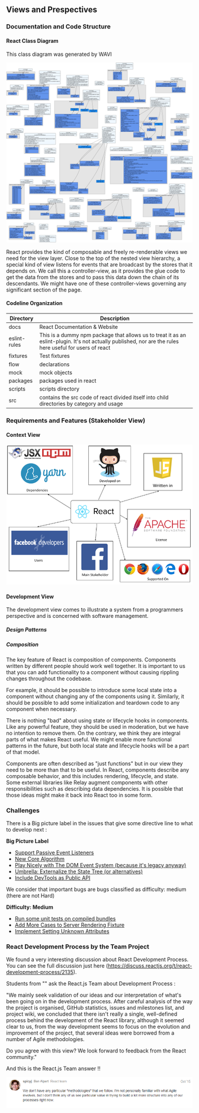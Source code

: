 ## Views and Prespectives

### Documentation and Code Structure

#### React Class Diagram

This class diagram was generated by WAVI

<img src="https://github.com/ZakiNata/ASOSMA/blob/master/React/images/reactClassDiagram.png" alt="Class Diagram" width="600">

React provides the kind of composable and freely re-renderable views we need for the view layer. Close to the top of the nested view hierarchy, a special kind of view listens for events that are broadcast by the stores that it depends on. We call this a controller-view, as it provides the glue code to get the data from the stores and to pass this data down the chain of its descendants. We might have one of these controller-views governing any significant section of the page.

#### Codeline Organization 

Directory | Description
--- | --- 
docs | React Documentation & Website
eslint-rules | This is a dummy npm package that allows us to treat it as an eslint-plugin. It's not actually published, nor are the rules here useful for users of react
fixtures | Test fixtures
flow | declarations
mock | mock objects
packages | packages used in react
scripts | scripts directory
src | contains the src code of react divided itself into child directories by category and usage



### Requirements and Features (Stakeholder View)


#### Context View 

![](https://github.com/ZakiNata/ASOSMA/blob/master/React/images/REACTJS%20Context%20view.png)

#### Development View

The development view comes to  illustrate a system from a programmers perspective and is concerned with software management. 

##### Design Patterns

##### Composition

The key feature of React is composition of components. Components written by different people should work well together. It is important to us that you can add functionality to a component without causing rippling changes throughout the codebase.

For example, it should be possible to introduce some local state into a component without changing any of the components using it. Similarly, it should be possible to add some initialization and teardown code to any component when necessary.

There is nothing "bad" about using state or lifecycle hooks in components. Like any powerful feature, they should be used in moderation, but we have no intention to remove them. On the contrary, we think they are integral parts of what makes React useful. We might enable more functional patterns in the future, but both local state and lifecycle hooks will be a part of that model.

Components are often described as "just functions" but in our view they need to be more than that to be useful. In React, components describe any composable behavior, and this includes rendering, lifecycle, and state. Some external libraries like Relay augment components with other responsibilities such as describing data dependencies. It is possible that those ideas might make it back into React too in some form.
 



### Challenges
There is a Big picture label in the issues that give some directive line to what to develop next :

**Big Picture Label** 

- [Support Passive Event Listeners](https://github.com/facebook/react/issues/6436)
- [New Core Algorithm](https://github.com/facebook/react/issues/6170)
- [Play Nicely with The DOM Event System (because it's legacy anyway)](https://github.com/facebook/react/issues/4751)
- [Umbrella: Externalize the State Tree (or alternatives)](https://github.com/facebook/react/issues/4595)
- [Include DevTools as Public API](https://github.com/facebook/react/issues/4593)


We consider that important bugs are bugs classified as difficulty: medium (there are not Hard)

**Difficulty: Medium**
- [Run some unit tests on compiled bundles](https://github.com/facebook/react/issues/9955)
- [Add More Cases to Server Rendering Fixture](https://github.com/facebook/react/issues/9866)
- [Implement Setting Unknown Attributes](https://github.com/facebook/react/issues/9477)


### React Development Process by the Team Project 
We found a very interesting discussion about React Development Process.
You can see the full discussion just here (https://discuss.reactjs.org/t/react-development-process/2135). 

Students from "" ask the React.js Team about Development Process :


"We mainly seek validation of our ideas and our interpretation of what's been going on in the development process. After careful analysis of the way the project is organised, GitHub statistics, issues and milestones list, and project wiki, we concluded that there isn't really a single, well-defined process behind the development of the React library, although it seemed clear to us, from the way development seems to focus on the evolution and improvement of the project, that several ideas were borrowed from a number of Agile methodologies.

Do you agree with this view? We look forward to feedback from the React community."

And this is the React.js Team answer !!


<img src="images/developmentprocess.png" alt="React.js Team" width="600">


